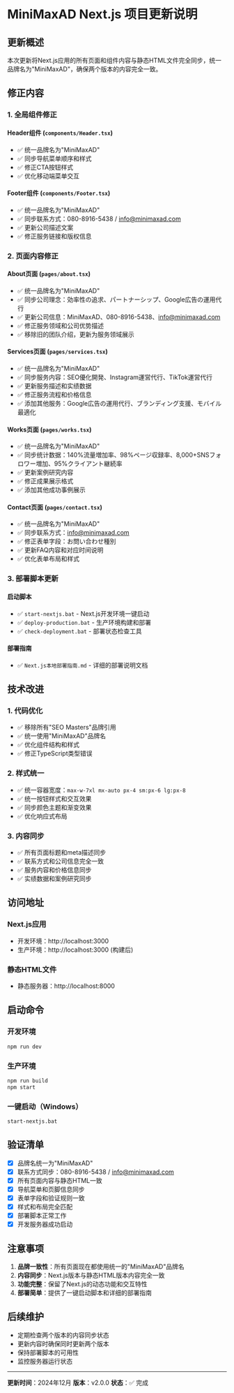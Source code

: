 # MiniMaxAD Next.js 项目更新说明

## 更新概述
本次更新将Next.js应用的所有页面和组件内容与静态HTML文件完全同步，统一品牌名为"MiniMaxAD"，确保两个版本的内容完全一致。

## 修正内容

### 1. 全局组件修正

#### Header组件 (`components/Header.tsx`)
- ✅ 统一品牌名为"MiniMaxAD"
- ✅ 同步导航菜单顺序和样式
- ✅ 修正CTA按钮样式
- ✅ 优化移动端菜单交互

#### Footer组件 (`components/Footer.tsx`)
- ✅ 统一品牌名为"MiniMaxAD"
- ✅ 同步联系方式：080-8916-5438 / info@minimaxad.com
- ✅ 更新公司描述文案
- ✅ 修正服务链接和版权信息

### 2. 页面内容修正

#### About页面 (`pages/about.tsx`)
- ✅ 统一品牌名为"MiniMaxAD"
- ✅ 同步公司理念：効率性の追求、パートナーシップ、Google広告の運用代行
- ✅ 更新公司信息：MiniMaxAD、080-8916-5438、info@minimaxad.com
- ✅ 修正服务领域和公司优势描述
- ✅ 移除旧的团队介绍，更新为服务领域展示

#### Services页面 (`pages/services.tsx`)
- ✅ 统一品牌名为"MiniMaxAD"
- ✅ 同步服务内容：SEO優化開発、Instagram運営代行、TikTok運営代行
- ✅ 更新服务描述和实绩数据
- ✅ 修正服务流程和价格信息
- ✅ 添加其他服务：Google広告の運用代行、ブランディング支援、モバイル最適化

#### Works页面 (`pages/works.tsx`)
- ✅ 统一品牌名为"MiniMaxAD"
- ✅ 同步统计数据：140%流量増加率、98%ページ収録率、8,000+SNSフォロワー増加、95%クライアント継続率
- ✅ 更新案例研究内容
- ✅ 修正成果展示格式
- ✅ 添加其他成功事例展示

#### Contact页面 (`pages/contact.tsx`)
- ✅ 统一品牌名为"MiniMaxAD"
- ✅ 同步联系方式：info@minimaxad.com
- ✅ 修正表单字段：お問い合わせ種別
- ✅ 更新FAQ内容和对应时间说明
- ✅ 优化表单布局和样式

### 3. 部署脚本更新

#### 启动脚本
- ✅ `start-nextjs.bat` - Next.js开发环境一键启动
- ✅ `deploy-production.bat` - 生产环境构建和部署
- ✅ `check-deployment.bat` - 部署状态检查工具

#### 部署指南
- ✅ `Next.js本地部署指南.md` - 详细的部署说明文档

## 技术改进

### 1. 代码优化
- ✅ 移除所有"SEO Masters"品牌引用
- ✅ 统一使用"MiniMaxAD"品牌名
- ✅ 优化组件结构和样式
- ✅ 修正TypeScript类型错误

### 2. 样式统一
- ✅ 统一容器宽度：`max-w-7xl mx-auto px-4 sm:px-6 lg:px-8`
- ✅ 统一按钮样式和交互效果
- ✅ 同步颜色主题和渐变效果
- ✅ 优化响应式布局

### 3. 内容同步
- ✅ 所有页面标题和meta描述同步
- ✅ 联系方式和公司信息完全一致
- ✅ 服务内容和价格信息同步
- ✅ 实绩数据和案例研究同步

## 访问地址

### Next.js应用
- 开发环境：http://localhost:3000
- 生产环境：http://localhost:3000 (构建后)

### 静态HTML文件
- 静态服务器：http://localhost:8000

## 启动命令

### 开发环境
```bash
npm run dev
```

### 生产环境
```bash
npm run build
npm start
```

### 一键启动（Windows）
```bash
start-nextjs.bat
```

## 验证清单

- [x] 品牌名统一为"MiniMaxAD"
- [x] 联系方式同步：080-8916-5438 / info@minimaxad.com
- [x] 所有页面内容与静态HTML一致
- [x] 导航菜单和页脚信息同步
- [x] 表单字段和验证规则一致
- [x] 样式和布局完全匹配
- [x] 部署脚本正常工作
- [x] 开发服务器成功启动

## 注意事项

1. **品牌一致性**：所有页面现在都使用统一的"MiniMaxAD"品牌名
2. **内容同步**：Next.js版本与静态HTML版本内容完全一致
3. **功能完整**：保留了Next.js的动态功能和交互特性
4. **部署简单**：提供了一键启动脚本和详细的部署指南

## 后续维护

- 定期检查两个版本的内容同步状态
- 更新内容时确保同时更新两个版本
- 保持部署脚本的可用性
- 监控服务器运行状态

---

**更新时间**：2024年12月
**版本**：v2.0.0
**状态**：✅ 完成
